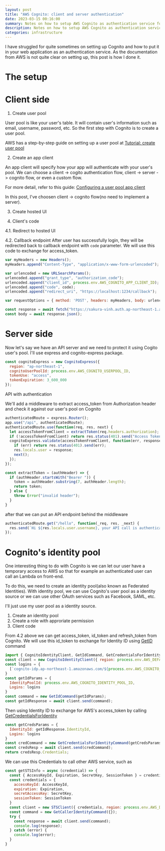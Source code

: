 ```yaml
---
layout: post
title: "AWS Cognito: client and server authentication"
date: 2023-03-15 00:16:00
summary: Notes on how to setup AWS Cognito as authentication service for your web application
description: Notes on how to setup AWS Cognito as authentication service for your web application
categories: infrastructure
---
```


I have struggled for quite sometimes on setting up Cognito and how to put it in your web application as an authentication service.
As the documentation from AWS is not quite clear on setting up, this post is how I done it.

# The setup

# Client side

1. Create user pool

User pool is like your user's table. It will contain user's information such as email, username, password, etc.
So the first step with Cognito is to create a user pool.

AWS has a step-by-step guide on setting up a user pool at [Tutorial: create user pool](https://docs.aws.amazon.com/cognito/latest/developerguide/tutorial-create-user-pool.html)

2. Create an app client

An app client will specify how your app will authenticate with your user's pool. We can choose a client -> cogito authentication flow, client -> server -> cognito flow, or even a custom flow.

For more detail, refer to this guide: [Configuring a user pool app client](https://docs.aws.amazon.com/cognito/latest/developerguide/user-pool-settings-client-apps.html?icmpid=docs_cognito_console_help_panel)

In this post, I've choosen client -> cognito flow(no need to implement a server).

3. Create hosted UI

4. Client's code

4.1. Redirect to hosted UI

4.2. Callback endpoint
After user has successfully login, they will be redirected back to callback endpoint with `code` parameter.
We will use this code to exchange for access_token.

```js
var myHeaders = new Headers();
myHeaders.append("Content-Type", "application/x-www-form-urlencoded");

var urlencoded = new URLSearchParams();
urlencoded.append("grant_type", "authorization_code");
urlencoded.append("client_id", process.env.AWS_COGNITO_APP_CLIENT_ID);
urlencoded.append("code", code);
urlencoded.append("redirect_uri", "https://localhost:1234/callback");

var requestOptions = { method: 'POST', headers: myHeaders, body: urlencoded, redirect: 'follow' };

const response = await fetch("https://sakura-vinh.auth.ap-northeast-1.amazoncognito.com/oauth2/token", requestOptions)
const body = await response.json();
```

# Server side

Now let's say we have an API server and we need to protect it using Cogito user's pool.
I'll use express and cognito-express package.

```js
const cognitoExpress = new CognitoExpress({
  region: "ap-northeast-1",
  cognitoUserPoolId: process.env.AWS_COGNITO_USERPOOL_ID,
  tokenUse: "access",
  tokenExpiration: 3_600_000
});
```

API with authentication

We'll add a middleware to extract access_token from Authorization header and check it against our user's pool on Cognito

```js
authenticatedRoute = express.Router();
app.use("/api", authenticatedRoute);
authenticatedRoute.use(function(req, res, next) {
  let accessTokenFromClient = extractToken(req.headers.authorization);
  if (!accessTokenFromClient) return res.status(401).send("Access Token missing from header");
  cognitoExpress.validate(accessTokenFromClient, function(err, response) {
    if (err) return res.status(401).send(err);
    res.locals.user = response;
    next();
  });
});

const extractToken = (authHeader) => {
  if (authHeader.startsWith("Bearer ")) {
    token = authHeader.substring(7, authHeader.length);
    return token;
  } else {
    throw Error("invalid header");
  }
}
```

after that we can put an API endpoint behind the middleware

```js
authenticatedRoute.get("/hello", function(_req, res, _next) {
  res.send(`Hi ${res.locals.user.username}, your API call is authenticated!`);
});
```

# Cognito's identity pool

One interesting thing to do with Cognito is we can let our user have a temporary access to AWS so that for example an authenticated user can call an Lambda on front-end.

To do this, we need to create an identity pool(also known as Federated Identities). With identity pool, we can use Cognito's user pool as a identity source or we can use other OAuth services such as Facebook, SAML, etc.

I'll just use my user pool as a identity source.

1. Create an identity pool
2. Create a role with approriate permission
3. Client code

From 4.2 above we can get access_token, id_token and refresh_token from Cognito. We will use this id_token to exchange for Identity ID using [GetID](https://docs.aws.amazon.com/cognitoidentity/latest/APIReference/API_GetId.html) command

```js
import { CognitoIdentityClient, GetIdCommand, GetCredentialsForIdentityCommand } from "@aws-sdk/client-cognito-identity";
const client = new CognitoIdentityClient({ region: process.env.AWS_DEFAULT_REGION });
const logins = {
  [`cognito-idp.ap-northeast-1.amazonaws.com/${process.env.AWS_COGNITO_USERPOOL_ID}`]: info.id_token
}
const getIdParams = {
  IdentityPoolId: process.env.AWS_COGNITO_IDENTITY_POOL_ID,
  Logins: logins
}
const command = new GetIdCommand(getIdParams);
const getIdResponse = await client.send(command);
```

Then using Identity ID to exchange for AWS's access_token by calling [GetCredentialsForIdentity](https://docs.aws.amazon.com/cognitoidentity/latest/APIReference/API_GetCredentialsForIdentity.html)

```js
const getCredsParams = {
  IdentityId: getIdResponse.IdentityId,
  Logins: logins
}
const credCommand = new GetCredentialsForIdentityCommand(getCredsParams);
const credsResp = await client.send(credCommand);
return credsResp.Credentials;
```

We can use this Credentials to call other AWS service, such as

```js
const getSTSInfo = async (credential) => {
  const { AccessKeyId, Expiration, SecretKey, SessionToken } = credential;
  const credentials = {
    accessKeyId: AccessKeyId,
    expiration: Expiration,
    secretAccessKey: SecretKey,
    sessionToken: SessionToken
  }
  const client = new STSClient({ credentials, region: process.env.AWS_DEFAULT_REGION });
  const command = new GetCallerIdentityCommand({});
  try {
    const response = await client.send(command);
    console.log(response);
  } catch (error) {
    console.log(error);
  }
}
```
